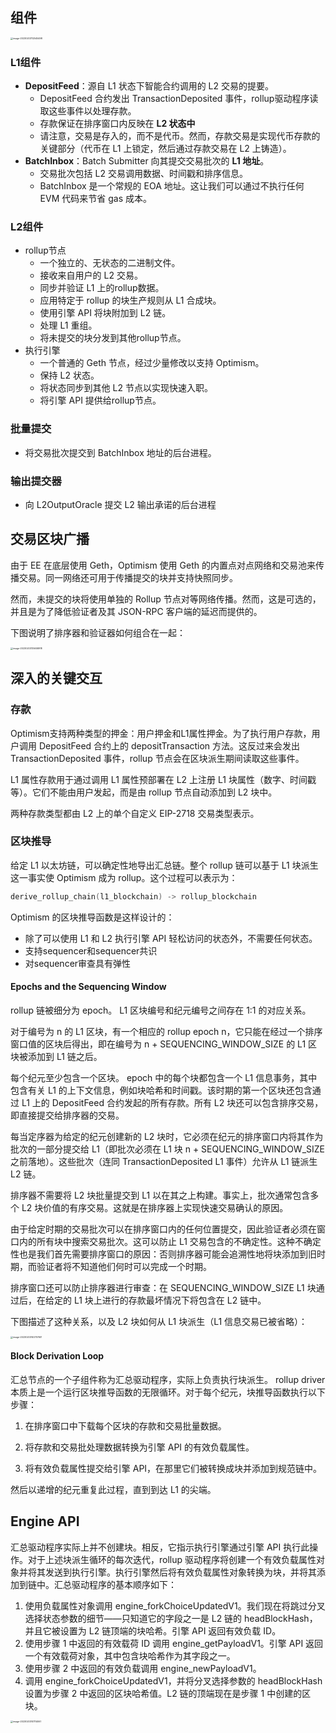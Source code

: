 ## 组件

<img src="/Users/carver/Library/Application Support/typora-user-images/image-20230203112545498.png" alt="image-20230203112545498" style="zoom:25%;" />

### L1组件

- **DepositFeed**：源自 L1 状态下智能合约调用的 L2 交易的提要。
  - DepositFeed 合约发出 TransactionDeposited 事件，rollup驱动程序读取这些事件以处理存款。
  - 存款保证在排序窗口内反映在 **L2 状态中**
  - 请注意，交易是存入的，而不是代币。然而，存款交易是实现代币存款的关键部分（代币在 L1 上锁定，然后通过存款交易在 L2 上铸造）。
- **BatchInbox**：Batch Submitter 向其提交交易批次的 **L1 地址**。
  - 交易批次包括 L2 交易调用数据、时间戳和排序信息。
  - BatchInbox 是一个常规的 EOA 地址。这让我们可以通过不执行任何 EVM 代码来节省 gas 成本。

### L2组件

- rollup节点
  - 一个独立的、无状态的二进制文件。
  - 接收来自用户的 L2 交易。
  - 同步并验证 L1 上的rollup数据。
  - 应用特定于 rollup 的块生产规则从 L1 合成块。
  - 使用引擎 API 将块附加到 L2 链。
  - 处理 L1 重组。
  - 将未提交的块分发到其他rollup节点。
- 执行引擎
  - 一个普通的 Geth 节点，经过少量修改以支持 Optimism。
  - 保持 L2 状态。
  - 将状态同步到其他 L2 节点以实现快速入职。
  - 将引擎 API 提供给rollup节点。

### 批量提交

- 将交易批次提交到 BatchInbox 地址的后台进程。

### 输出提交器

- 向 L2OutputOracle 提交 L2 输出承诺的后台进程

## 交易区块广播

由于 EE 在底层使用 Geth，Optimism 使用 Geth 的内置点对点网络和交易池来传播交易。同一网络还可用于传播提交的块并支持快照同步。

然而，未提交的块将使用单独的 Rollup 节点对等网络传播。然而，这是可选的，并且是为了降低验证者及其 JSON-RPC 客户端的延迟而提供的。

下图说明了排序器和验证器如何组合在一起：

<img src="/Users/carver/Library/Application Support/typora-user-images/image-20230203135658918.png" alt="image-20230203135658918" style="zoom:25%;" />

## 深入的关键交互

### 存款

Optimism支持两种类型的押金：用户押金和L1属性押金。为了执行用户存款，用户调用 DepositFeed 合约上的 depositTransaction 方法。这反过来会发出 TransactionDeposited 事件，rollup 节点会在区块派生期间读取这些事件。

L1 属性存款用于通过调用 L1 属性预部署在 L2 上注册 L1 块属性（数字、时间戳等）。它们不能由用户发起，而是由 rollup 节点自动添加到 L2 块中。

两种存款类型都由 L2 上的单个自定义 EIP-2718 交易类型表示。

### 区块推导

给定 L1 以太坊链，可以确定性地导出汇总链。整个 rollup 链可以基于 L1 块派生这一事实使 Optimism 成为 rollup。这个过程可以表示为：

```go
derive_rollup_chain(l1_blockchain) -> rollup_blockchain
```

Optimism 的区块推导函数是这样设计的：

- 除了可以使用 L1 和 L2 执行引擎 API 轻松访问的状态外，不需要任何状态。
- 支持sequencer和sequencer共识
- 对sequencer审查具有弹性

#### Epochs and the Sequencing Window

rollup 链被细分为 epoch。 L1 区块编号和纪元编号之间存在 1:1 的对应关系。

对于编号为 n 的 L1 区块，有一个相应的 rollup epoch n，它只能在经过一个排序窗口值的区块后得出，即在编号为 n + SEQUENCING_WINDOW_SIZE 的 L1 区块被添加到 L1 链之后。

每个纪元至少包含一个区块。 epoch 中的每个块都包含一个 L1 信息事务，其中包含有关 L1 的上下文信息，例如块哈希和时间戳。该时期的第一个区块还包含通过 L1 上的 DepositFeed 合约发起的所有存款。所有 L2 块还可以包含排序交易，即直接提交给排序器的交易。

每当定序器为给定的纪元创建新的 L2 块时，它必须在纪元的排序窗口内将其作为批次的一部分提交给 L1（即批次必须在 L1 块 n + SEQUENCING_WINDOW_SIZE 之前落地）。这些批次（连同 TransactionDeposited L1 事件）允许从 L1 链派生 L2 链。

排序器不需要将 L2 块批量提交到 L1 以在其之上构建。事实上，批次通常包含多个 L2 块价值的有序交易。这就是在排序器上实现快速交易确认的原因。

由于给定时期的交易批次可以在排序窗口内的任何位置提交，因此验证者必须在窗口内的所有块中搜索交易批次。这可以防止 L1 交易包含的不确定性。这种不确定性也是我们首先需要排序窗口的原因：否则排序器可能会追溯性地将块添加到旧时期，而验证者将不知道他们何时可以完成一个时期。

排序窗口还可以防止排序器进行审查：在 SEQUENCING_WINDOW_SIZE L1 块通过后，在给定的 L1 块上进行的存款最坏情况下将包含在 L2 链中。

下图描述了这种关系，以及 L2 块如何从 L1 块派生（L1 信息交易已被省略）：

<img src="/Users/carver/Library/Application Support/typora-user-images/image-20230203140757601.png" alt="image-20230203140757601" style="zoom:25%;" />

#### Block Derivation Loop

汇总节点的一个子组件称为汇总驱动程序，实际上负责执行块派生。 rollup driver 本质上是一个运行区块推导函数的无限循环。对于每个纪元，块推导函数执行以下步骤：

1. 在排序窗口中下载每个区块的存款和交易批量数据。

2. 将存款和交易批处理数据转换为引擎 API 的有效负载属性。

3. 将有效负载属性提交给引擎 API，在那里它们被转换成块并添加到规范链中。

然后以递增的纪元重复此过程，直到到达 L1 的尖端。

## Engine API

汇总驱动程序实际上并不创建块。相反，它指示执行引擎通过引擎 API 执行此操作。对于上述块派生循环的每次迭代，rollup 驱动程序将创建一个有效负载属性对象并将其发送到执行引擎。执行引擎然后将有效负载属性对象转换为块，并将其添加到链中。汇总驱动程序的基本顺序如下：

1. 使用负载属性对象调用 engine_forkChoiceUpdatedV1。我们现在将跳过分叉选择状态参数的细节——只知道它的字段之一是 L2 链的 headBlockHash，并且它被设置为 L2 链顶端的块哈希。引擎 API 返回有效负载 ID。
2. 使用步骤 1 中返回的有效载荷 ID 调用 engine_getPayloadV1。引擎 API 返回一个有效载荷对象，其中包含块哈希作为其字段之一。
3. 使用步骤 2 中返回的有效负载调用 engine_newPayloadV1。
4. 调用 engine_forkChoiceUpdatedV1，并将分叉选择参数的 headBlockHash 设置为步骤 2 中返回的区块哈希值。L2 链的顶端现在是步骤 1 中创建的区块。

<img src="/Users/carver/Library/Application Support/typora-user-images/image-20230203141114067.png" alt="image-20230203141114067" style="zoom:25%;" />